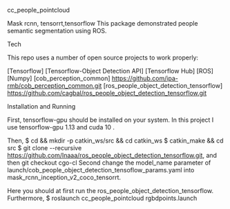 cc_people_pointcloud

Mask rcnn, tensorrt,tensorflow This package demonstrated people semantic segmentation using ROS.

Tech

This repo uses a number of open source projects to work properly:

[Tensorflow] [Tensorflow-Object Detection API] [Tensorflow Hub] [ROS] [Numpy] [cob_perception_common] https://github.com/ipa-rmb/cob_perception_common.git [ros_people_object_detection_tensorflow] https://github.com/cagbal/ros_people_object_detection_tensorflow.git

Installation and Running

First, tensorflow-gpu should be installed on your system. In this project I use tensorflow-gpu 1.13 and cuda 10 .

Then, $ cd && mkdir -p catkin_ws/src && cd catkin_ws $ catkin_make && cd src $ git clone --recursive https://github.com/Inaaa/ros_people_object_detection_tensorflow.git,  and then git checkout cgo-cl
Second change the model_name parameter of launch/cob_people_object_detection_tensoflow_params.yaml into mask_rcnn_inception_v2_coco_tensorrt.

Here you should at first run the ros_people_object_detection_tensorflow. Furthermore, $ roslaunch cc_people_pointcloud rgbdpoints.launch
